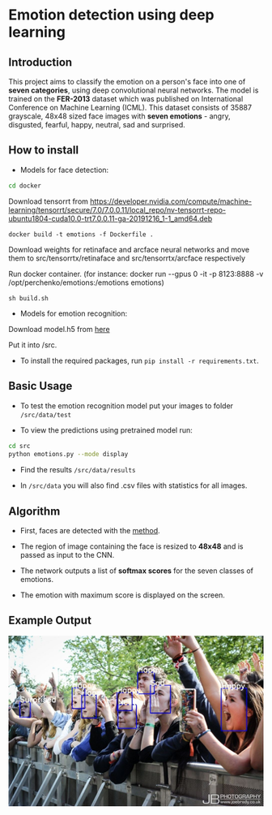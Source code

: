 # Emotion detection using deep learning

## Introduction

This project aims to classify the emotion on a person's face into one of **seven categories**, using deep convolutional neural networks. The model is trained on the **FER-2013** dataset which was published on International Conference on Machine Learning (ICML). This dataset consists of 35887 grayscale, 48x48 sized face images with **seven emotions** - angry, disgusted, fearful, happy, neutral, sad and surprised.

## How to install 
* Models for face detection:

```bash
cd docker
```
Download tensorrt from https://developer.nvidia.com/compute/machine-learning/tensorrt/secure/7.0/7.0.0.11/local_repo/nv-tensorrt-repo-ubuntu1804-cuda10.0-trt7.0.0.11-ga-20191216_1-1_amd64.deb

```
docker build -t emotions -f Dockerfile .
```

Download weights for retinaface and arcface neural networks and move them to src/tensorrtx/retinaface and src/tensorrtx/arcface respectively

Run docker container. (for instance: docker run --gpus 0 -it -p 8123:8888 -v /opt/perchenko/emotions:/emotions emotions)

```
sh build.sh
```
* Models for emotion recognition:

Download model.h5 from [here](https://drive.google.com/file/d/1FUn0XNOzf-nQV7QjbBPA6-8GLoHNNgv-/view)

Put it into /src.

* To install the required packages, run `pip install -r requirements.txt`.

## Basic Usage

* To test the emotion recognition model put your images to folder `/src/data/test`

* To view the predictions using pretrained model run:  

```bash
cd src
python emotions.py --mode display
```
* Find the results `/src/data/results`

* In `/src/data` you will also find .csv files with statistics for all images. 


## Algorithm

* First, faces are detected with the [method](https://gitlab.mtsai.tk/ai/ml/CV/mts_media/actors/-/tree/dev/face).

* The region of image containing the face is resized to **48x48** and is passed as input to the CNN.

* The network outputs a list of **softmax scores** for the seven classes of emotions.

* The emotion with maximum score is displayed on the screen.

## Example Output

![Mutiface](imgs/multiface.jpg)


